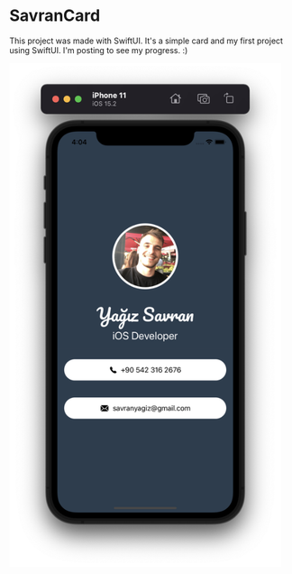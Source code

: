 # SavranCard

This project was made with SwiftUI. It's a simple card and my first project using SwiftUI. I'm posting to see my progress. :)

<img src= "SavranCard.png" width= 482 height= 893>
